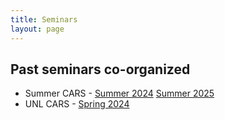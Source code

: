 ```yaml
---
title: Seminars
layout: page
---
```


## Past seminars co-organized

- Summer CARS - [Summer 2024](https://cars-unl.github.io/2024Summer.html)  [Summer 2025](https://cars-unl.github.io/2025Summer.html)
- UNL CARS - [Spring 2024](https://cars-unl.github.io/2024Spring.html)
